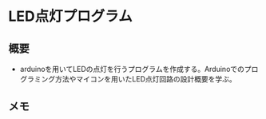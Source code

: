 # LED点灯プログラム

## 概要
* arduinoを用いてLEDの点灯を行うプログラムを作成する。Arduinoでのプログラミング方法やマイコンを用いたLED点灯回路の設計概要を学ぶ。

## メモ
